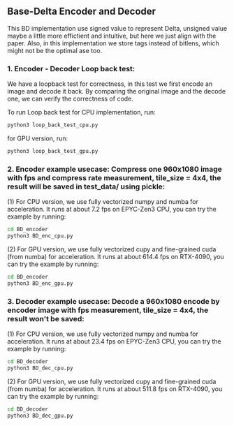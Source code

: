 ##  Base-Delta Encoder and Decoder
This BD implementation use signed value to represent Delta, unsigned value maybe a little more effictient and intuitive, but here we just align with the paper. Also, in this implementation we store tags instead of bitlens, which might not be the optimal ase too.

### 1. Encoder - Decoder Loop back test:

We have a loopback test for correctness, in this test we first encode an image and decode it back. By comparing the original image and the decode one, we can verify the correctness of code.

To run Loop back test for CPU implementation, run:
```bash
python3 loop_back_test_cpu.py
```

for GPU version, run:
```bash
python3 loop_back_test_gpu.py
```


### 2. Encoder example usecase: Compress one 960x1080 image with fps and compress rate measurement, tile_size = 4x4, the result will be saved in test_data/ using pickle:

(1) For CPU version, we use fully vectorized numpy and numba for acceleration. It runs at about 7.2 fps on EPYC-Zen3 CPU, you can try the example by running:
```bash
cd BD_encoder
python3 BD_enc_cpu.py 
```

(2) For GPU version, we use fully vectorized cupy and fine-grained cuda (from numba) for acceleration. It runs at about 614.4 fps on RTX-4090, you can try the example by running:
```bash
cd BD_encoder
python3 BD_enc_gpu.py
```


### 3. Decoder example usecase: Decode a 960x1080 encode by encoder image with fps measurement, tile_size = 4x4, the result won't be saved:

(1) For CPU version, we use fully vectorized numpy and numba for acceleration. It runs at about 23.4 fps on EPYC-Zen3 CPU, you can try the example by running:
```bash
cd BD_decoder
python3 BD_dec_cpu.py 
```

(2) For GPU version, we use fully vectorized cupy and fine-grained cuda (from numba) for acceleration. It runs at about 511.8 fps on RTX-4090, you can try the example by running:
```bash
cd BD_decoder
python3 BD_dec_gpu.py
```
